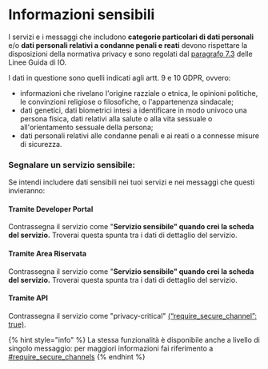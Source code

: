 # Informazioni sensibili

I servizi e i messaggi che includono **categorie particolari di dati personali** e/o **dati personali relativi a condanne penali e reati** devono rispettare la disposizioni della normativa privacy e sono regolati dal [paragrafo 7.3](https://trasparenza.agid.gov.it/moduli/downloadFile.php?file=oggetto_allegati/213121604430O__OLG+Punto+accesso+telematico+servizi+PA_3.11.2021.pdf) delle Linee Guida di IO.

I dati in questione sono quelli indicati agli artt. 9 e 10 GDPR, ovvero:&#x20;

* informazioni che rivelano l'origine razziale o etnica, le opinioni politiche, le convinzioni religiose o filosofiche, o l'appartenenza sindacale;
* dati genetici, dati biometrici intesi a identificare in modo univoco una persona fisica, dati relativi alla salute o alla vita sessuale o all'orientamento sessuale della persona;
* dati personali relativi alle condanne penali e ai reati o a connesse misure di sicurezza.



### Segnalare un servizio sensibile:&#x20;

Se intendi includere dati sensibili nei tuoi servizi e nei messaggi che questi invieranno:

#### Tramite Developer Portal

Contrassegna il servizio come "**Servizio sensibile" quando crei la scheda del servizio.** Troverai questa spunta tra i dati di dettaglio del servizio.

#### Tramite Area Riservata

Contrassegna il servizio come "**Servizio sensibile" quando crei la scheda del servizio.** Troverai questa spunta tra i dati di dettaglio del servizio.

#### Tramite API

Contrassegna il servizio come "privacy-critical" [(“require\_secure\_channel”: true)](https://app.gitbook.com/s/mzwjFv2XaE1mjbz7I8gt/api/api-servizi/create-service).

{% hint style="info" %}
La stessa funzionalità è disponibile anche a livello di singolo messaggio: per maggiori informazioni fai riferimento a [#require\_secure\_channels](../../api-e-specifiche/api-messaggi/submit-a-message-passing-the-user-fiscal_code-in-the-request-body.md#require_secure_channels "mention")
{% endhint %}
